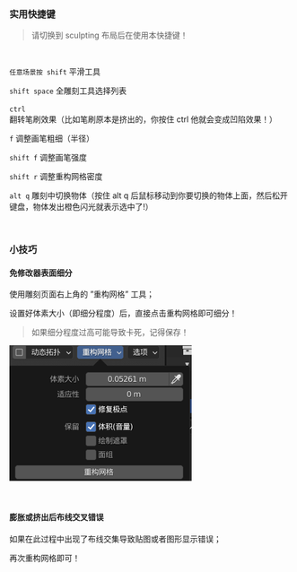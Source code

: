 ### 实用快捷键

> 请切换到 sculpting 布局后在使用本快捷键！

<br>

`任意场景按 shift` 平滑工具

`shift space` 全雕刻工具选择列表

`ctrl` 翻转笔刷效果（比如笔刷原本是挤出的，你按住 ctrl 他就会变成凹陷效果！）

`f` 调整画笔粗细（半径）

`shift f` 调整画笔强度

`shift r` 调整重构网格密度

`alt q` 雕刻中切换物体（按住 alt q 后鼠标移动到你要切换的物体上面，然后松开键盘，物体发出橙色闪光就表示选中了!）

<br>

### 小技巧

#### 免修改器表面细分

使用雕刻页面右上角的 ”重构网格” 工具；

设置好体素大小（即细分程度）后，直接点击重构网格即可细分！

> 如果细分程度过高可能导致卡死，记得保存！

![](../../imgs/Blender/sculpting/scu-quickly/sk1.png)

<br>

#### 膨胀或挤出后布线交叉错误

如果在此过程中出现了布线交集导致贴图或者图形显示错误；

再次重构网格即可！

<br>
